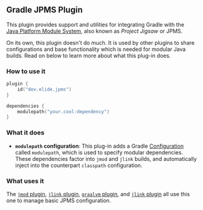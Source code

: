 
## Gradle JPMS Plugin

This plugin provides support and utilities for integrating Gradle with the [Java Platform Module System][0], also known
as _Project Jigsaw_ or JPMS.

On its own, this plugin doesn't do much. It is used by other plugins to share configurations and base functionality
which is needed for modular Java builds. Read on below to learn more about what this plug-in does.

### How to use it

```kotlin
plugin {
    id("dev.elide.jpms")
}

dependencies {
    modulepath("your.cool:dependency")
}
```

### What it does

- **`modulepath` configuration**: This plug-in adds a Gradle [Configuration][1] called `modulepath`, which is used to
  specify modular dependencies. These dependencies factor into `jmod` and `jlink` builds, and automatically inject into
  the counterpart `classpath` configuration.

### What uses it

The [`jmod` plugin][2], [`jlink` plugin][3], [`graalvm` plugin][4], and [`jlink` plugin][5] all use this one to manage
basic JPMS configuration.

[0]: https://www.oracle.com/corporate/features/understanding-java-9-modules.html
[1]: https://docs.gradle.org/current/dsl/org.gradle.api.artifacts.Configuration.html
[2]: ../jmod
[3]: ../jlink
[4]: ../graalvm
[5]: ../jlink
